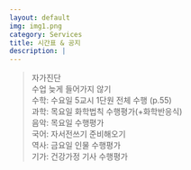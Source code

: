 ```yaml
---
layout: default
img: img1.png
category: Services
title: 시간표 & 공지
description: |
---             
```

> 자가진단          
> 수업 늦게 들어가지 않기                 
> 수학: 수요일 5교시 1단원 전체 수행 (p.55)                         
> 과학: 목요일 화학법칙 수행평가(+화학반응식)            
> 음악: 목요일 수행평가         
> 국어: 자서전쓰기 준비해오기           
> 역사: 금요일 인물 수행평가            
> 기가: 건강가정 기사 수행평가          
